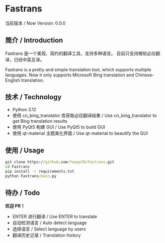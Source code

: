 # Fastrans

当前版本 / Now Version: 0.0.0

## 简介 / Introduction

Fastrans 是一个美观、简约的翻译工具，支持多种语言。
目前只支持微软必应翻译，已经中英互译。

Fastrans is a pretty and simple translation tool, which supports multiple languages.
Now it only supports Microsoft Bing translation and Chinese-English translation.

## 技术 / Technology

- Python 3.12
- 使用 cn_bing_translator 库获取必应翻译结果 / Use cn_bing_translator to get Bing translation results
- 使用 PyQt5 构建 GUI / Use PyQt5 to build GUI
- 使用 qt-material 主题美化界面 / Use qt-material to beautify the GUI

## 使用 / Usage

```cmd
git clone https://github.com/YaoqxCN/Fastrans.git
cd Fastrans
pip install -r requirements.txt
python Fastrans/main.py
```

## 待办 / Todo

**欢迎 PR！**

- ENTER 进行翻译 / Use ENTER to translate
- 自动检测语言 / Auto detect language
- 选择语言 / Select language by users
- 翻译历史记录 / Translation history